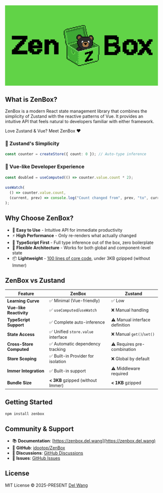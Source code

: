 ![ZenBox](/website/public/banners/default.png)

## What is ZenBox?

ZenBox is a modern React state management library that combines the simplicity of Zustand with the reactive patterns of Vue. It provides an intuitive API that feels natural to developers familiar with either framework.

Love Zustand & Vue? Meet ZenBox ❤️

### 🐻 Zustand's Simplicity

```ts
const counter = createStore({ count: 0 }); // Auto-type inference
```

### 💚 Vue-like Developer Experience

```ts
const doubled = useComputed(() => counter.value.count * 2);

useWatch(
  () => counter.value.count,
  (current, prev) => console.log("Count changed from", prev, "to", current)
);
```

## Why Choose ZenBox?

- 🚀 **Easy to Use** - Intuitive API for immediate productivity
- ⚡ **High Performance** - Only re-renders what actually changed
- 💪 **TypeScript First** - Full type inference out of the box, zero boilerplate
- 🎯 **Flexible Architecture** - Works for both global and component-level state
- 📦 **Lightweight** - [100 lines of core code](https://zenbox.del.wang/blog/react-state-management-in-100-lines), under 3KB gzipped (without Immer)

## ZenBox vs Zustand

| Feature                  | ZenBox                             | Zustand                        |
| ------------------------ | ---------------------------------- | ------------------------------ |
| **Learning Curve**       | ✅ Minimal (Vue-friendly)          | ✅ Low                         |
| **Vue-like Reactivity**  | ✅ `useComputed`/`useWatch`        | ❌ Manual handling             |
| **TypeScript Support**   | ✅ Complete auto-inference         | ⚠️ Manual interface definition |
| **State Access**         | ✅ Unified `store.value` interface | ❌ Manual `get()`/`set()`      |
| **Cross-Store Computed** | ✅ Automatic dependency tracking   | ⚠️ Requires pre-combination    |
| **Store Scoping**        | ✅ Built-in Provider for isolation | ❌ Global by default           |
| **Immer Integration**    | ✅ Built-in support                | ⚠️ Middleware required         |
| **Bundle Size**          | **< 3KB** gzipped (without Immer)  | **< 1KB** gzipped              |

## Getting Started

```shell
npm install zenbox
```

## Community & Support

- 📚 **Documentation**: [https://zenbox.del.wang](https://zenbox.del.wang)
- 🐙 **GitHub**: [idootop/ZenBox](https://github.com/idootop/ZenBox)
- 💬 **Discussions**: [GitHub Discussions](https://github.com/idootop/ZenBox/discussions)
- 🐛 **Issues**: [GitHub Issues](https://github.com/idootop/ZenBox/issues)

## License

MIT License © 2025-PRESENT [Del Wang](https://del.wang)
